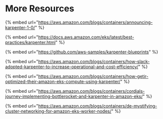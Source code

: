 # More Resources

{% embed url="https://aws.amazon.com/blogs/containers/announcing-karpenter-1-0/" %}

{% embed url="https://docs.aws.amazon.com/eks/latest/best-practices/karpenter.html" %}

{% embed url="https://github.com/aws-samples/karpenter-blueprints" %}

{% embed url="https://aws.amazon.com/blogs/containers/how-slack-adopted-karpenter-to-increase-operational-and-cost-efficiency/" %}

{% embed url="https://aws.amazon.com/blogs/containers/how-getir-optimized-their-amazon-eks-compute-using-karpenter/" %}

{% embed url="https://aws.amazon.com/blogs/containers/cordials-journey-implementing-bottlerocket-and-karpenter-in-amazon-eks/" %}

{% embed url="https://aws.amazon.com/blogs/containers/de-mystifying-cluster-networking-for-amazon-eks-worker-nodes/" %}

